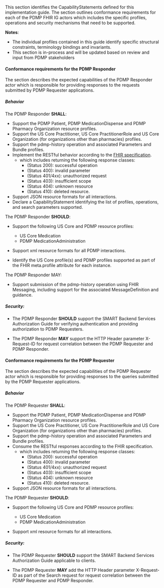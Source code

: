This section identifies the CapabilityStatements defined for this implementation guide. The section outlines conformance requirements for each of the PDMP FHIR IG actors which includes the specific profiles, operations and security mechanisms that need to be supported.

**Notes**: 
* The individual profiles contained in this guide identify specific structural constraints, terminology bindings and invariants.
* This section is in-process and will be updated based on review and input from PDMP stakeholders

#### Conformance requirements for the PDMP Responder

The section describes the expected capabilities of the PDMP Responder actor which is responsible for providing responses to the requests submitted by PDMP Requester applications.

##### Behavior

The PDMP Responder **SHALL**:

* Support the PDMP Patient, PDMP MedicationDispense and PDMP Pharmacy Organization resource profiles.
* Support the US Core Practitioner, US Core PractitionerRole and US Core Organization (for organizations other than pharmacies) profiles.
* Support the pdmp-history operation and associated Parameters and Bundle profiles.
* Implement the RESTful behavior according to the [FHIR specification](https://www.hl7.org/fhir/http.html).
	* which includes returning the following response classes:
		* (Status 200): successful operation
		* (Status 400): invalid parameter
		* (Status 401/4xx): unauthorized request
		* (Status 403): insufficient scope
		* (Status 404): unknown resource
		* (Status 410): deleted resource.
* Support JSON resource formats for all  interactions.
* Declare a CapabilityStatement identifying the list of profiles, operations, and search parameters supported.

The PDMP Responder **SHOULD**:

* Support the following US Core and PDMP resource profiles:
	* US Core Medication
	* PDMP MedicationAdministration

* Support xml resource formats for all PDMP interactions.
* Identify the US Core profile(s) and PDMP profiles supported as part of the FHIR meta.profile attribute for each instance.

The PDMP Responder MAY:

* Support submission of the pdmp-history operation using FHIR Messaging, including support for the associated MessageDefinition and guidance.


##### Security:

* The PDMP Responder **SHOULD** support the SMART Backend Services Authorization Guide for verifying authentication and providing authorization to PDMP Requesters.

* The PDMP Responder **MAY** support the HTTP Header parameter X-Request-ID for request correlation between the PDMP Requester and PDMP Responder.


#### Conformance requirements for the PDMP Requester

The section describes the expected capabilities of the PDMP Requester actor which is responsible for providing responses to the queries submitted by the PDMP Requester applications.


##### Behavior

The PDMP Requester **SHALL**:

* Support the PDMP Patient, PDMP MedicationDispense and PDMP Pharmacy Organization resource profiles.
* Support the US Core Practitioner, US Core PractitionerRole and US Core Organization (for organizations other than pharmacies) profiles.
* Support the pdmp-history operation and associated Parameters and Bundle profiles.
* Consume the RESTful responses according to the FHIR specification.
	* which includes returning the following response classes:
		* (Status 200): successful operation
		* (Status 400): invalid parameter
		* (Status 401/4xx): unauthorized request
		* (Status 403): insufficient scope
		* (Status 404): unknown resource
		* (Status 410): deleted resource.
* Support JSON resource formats for all  interactions.

The PDMP Requester **SHOULD**:

* Support the following US Core and PDMP resource profiles:
	* US Core Medication
	* PDMP MedicationAdministration

* Support xml resource formats for all  interactions.



##### Security:

* The PDMP Requester **SHOULD** support the SMART Backend Services Authorization Guide applicable to clients.

* The PDMP Requester **MAY** add the HTTP Header parameter X-Request-ID as part of the Search request for request correlation between the PDMP Requester and PDMP Responder.



<br>



